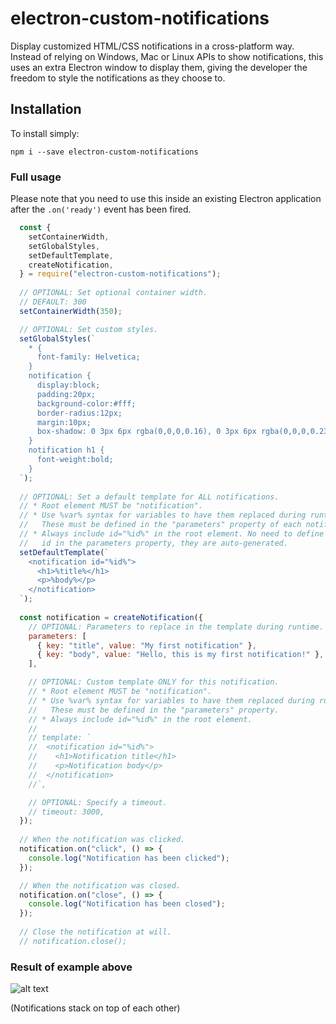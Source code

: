 # electron-custom-notifications
Display customized HTML/CSS notifications in a cross-platform way. Instead of relying on Windows, Mac or Linux APIs to show notifications, this uses an extra Electron window to display them, giving the developer the freedom to style the notifications as they choose to.



## Installation
To install simply: 
```
npm i --save electron-custom-notifications
```
### Full usage
Please note that you need to use this inside an existing Electron application after the `.on('ready')` event has been fired.
```javascript
  const {
    setContainerWidth,
    setGlobalStyles,
    setDefaultTemplate,
    createNotification,
  } = require("electron-custom-notifications");
  
  // OPTIONAL: Set optional container width.
  // DEFAULT: 300
  setContainerWidth(350);

  // OPTIONAL: Set custom styles.
  setGlobalStyles(`
    * {
      font-family: Helvetica;
    }
    notification {
      display:block;
      padding:20px;
      background-color:#fff;
      border-radius:12px;
      margin:10px;
      box-shadow: 0 3px 6px rgba(0,0,0,0.16), 0 3px 6px rgba(0,0,0,0.23);
    }
    notification h1 {
      font-weight:bold;
    }
  `);
  
  // OPTIONAL: Set a default template for ALL notifications.
  // * Root element MUST be "notification".
  // * Use %var% syntax for variables to have them replaced during runtime.
  //   These must be defined in the "parameters" property of each notification.
  // * Always include id="%id%" in the root element. No need to define
  //   id in the parameters property, they are auto-generated.
  setDefaultTemplate(`
    <notification id="%id%">
      <h1>%title%</h1>
      <p>%body%</p>
    </notification>  
  `);
  
  const notification = createNotification({
    // OPTIONAL: Parameters to replace in the template during runtime.
    parameters: [
      { key: "title", value: "My first notification" },
      { key: "body", value: "Hello, this is my first notification!" },
    ],

    // OPTIONAL: Custom template ONLY for this notification.
    // * Root element MUST be "notification".
    // * Use %var% syntax for variables to have them replaced during runtime.
    //   These must be defined in the "parameters" property.
    // * Always include id="%id%" in the root element.
    //
    // template: `
    //  <notification id="%id%">
    //    <h1>Notification title</h1>
    //    <p>Notification body</p>
    //  </notification>
    //`,

    // OPTIONAL: Specify a timeout.
    // timeout: 3000,
  });
  
  // When the notification was clicked.
  notification.on("click", () => {
    console.log("Notification has been clicked");
  });

  // When the notification was closed.
  notification.on("close", () => {
    console.log("Notification has been closed");
  });
  
  // Close the notification at will.
  // notification.close();
```
 ### Result of example above
 ![alt text](https://i.imgur.com/Djx9m1o.png "Notification result")
 
 (Notifications stack on top of each other)
